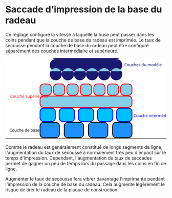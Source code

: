 Saccade d’impression de la base du radeau
====
Ce réglage configure la vitesse à laquelle la buse peut passer dans les coins pendant que la couche de base du radeau est imprimée. Le taux de secousse pendant la couche de base du radeau peut être configuré séparément des couches intermédiaire et supérieure.

![Où se trouve la couche de base dans le radeau](../images/raft_dimensions_simplified_fr.svg)

Comme le radeau est généralement constitué de longs segments de ligne, l'augmentation du taux de secousse a normalement très peu d'impact sur le temps d'impression. Cependant, l'augmentation du taux de saccades permet de gagner un peu de temps lors du passage dans les coins en fin de ligne.

Augmenter le taux de secousse fera vibrer davantage l'imprimante pendant l'impression de la couche de base du radeau. Cela augmente légèrement le risque de tirer le radeau de la plaque de construction.
